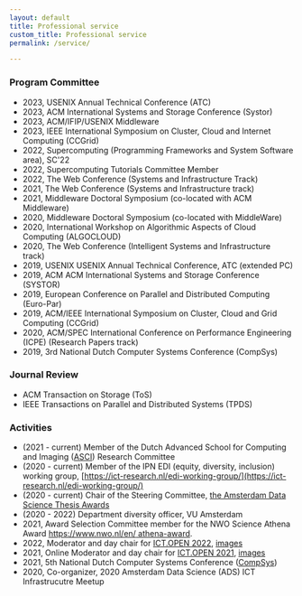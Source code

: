 ```yaml
---
layout: default
title: Professional service
custom_title: Professional service
permalink: /service/

---
```

   
### Program Committee
  * 2023, USENIX Annual Technical Conference (ATC)
  * 2023, ACM International Systems and Storage Conference (Systor)
  * 2023, ACM/IFIP/USENIX Middleware 
  * 2023, IEEE International Symposium on Cluster, Cloud and Internet Computing (CCGrid)
  * 2022, Supercomputing (Programming Frameworks and System Software area), SC'22 
  * 2022, Supercomputing Tutorials Committee Member
  * 2022, The Web Conference (Systems and Infrastructure Track) 
  * 2021, The Web Conference (Systems and Infrastructure track)
  * 2021, Middleware Doctoral Symposium (co-located with ACM Middleware)
  * 2020, Middleware Doctoral Symposium (co-located with MiddleWare)
  * 2020, International Workshop on Algorithmic Aspects of Cloud Computing (ALGOCLOUD)
  * 2020, The Web Conference (Intelligent Systems and Infrastructure track)
  * 2019, USENIX USENIX Annual Technical Conference, ATC (extended PC)
  * 2019, ACM ACM International Systems and Storage Conference (SYSTOR) 
  * 2019, European Conference on Parallel and Distributed Computing (Euro-Par) 
  * 2019, ACM/IEEE International Symposium on Cluster, Cloud and Grid Computing (CCGrid)
  * 2020, ACM/SPEC International Conference on Performance Engineering (ICPE) (Research Papers track)
  * 2019, 3rd National Dutch Computer Systems Conference (CompSys)

### Journal Review 
  * ACM Transaction on Storage (ToS)
  * IEEE Transactions on Parallel and Distributed Systems (TPDS)

### Activities 
  * (2021 - current) Member of the Dutch Advanced School for Computing and Imaging ([ASCI](https://asci.tudelft.nl/)) Research Committee
  * (2020 - current) Member of the IPN EDI (equity, diversity, inclusion) working group, [https://ict-research.nl/edi-working-group/](https://ict-research.nl/edi-working-group/)
  * (2020 - current) Chair of the Steering Committee, [the Amsterdam Data Science Thesis Awards](https://amsterdamdatascience.nl/events/thesis-awards/)
  * (2020 - 2022) Department diversity officer, VU Amsterdam 
  * 2021, Award Selection Committee member for the NWO Science Athena Award [https://www.nwo.nl/en/
athena-award](https://www.nwo.nl/en/athena-award).
  * 2022, Moderator and day chair for [ICT.OPEN 2022](https://www.ictopen.nl/), [images](https://myalbum.com/album/G52hviRiZRWqZo/)
  * 2021, Online Moderator and day chair for [ICT.OPEN 2021](https://www.ictopen.nl/), [images](https://twitter.com/NWO_Science/status/1359878752600285184/photo/1)
  * 2021, 5th National Dutch Computer Systems Conference ([CompSys](https://www.compsys.science/))
  * 2020, Co-organizer, 2020 Amsterdam Data Science (ADS) ICT Infrastrucutre Meetup
